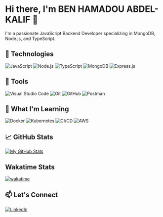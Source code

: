 # Hi there, I'm BEN HAMADOU ABDEL-KALIF 👋

I'm a passionate JavaScript Backend Developer specializing in MongoDB, Node.js, and TypeScript.

## 🚀 Technologies

![JavaScript](https://img.shields.io/badge/-JavaScript-F7DF1E?style=flat&logo=javascript&logoColor=black)
![Node.js](https://img.shields.io/badge/-Node.js-339933?style=flat&logo=node.js&logoColor=white)
![TypeScript](https://img.shields.io/badge/-TypeScript-3178C6?style=flat&logo=typescript&logoColor=white)
![MongoDB](https://img.shields.io/badge/-MongoDB-47A248?style=flat&logo=mongodb&logoColor=white)
![Express.js](https://img.shields.io/badge/-Express.js-000000?style=flat&logo=express&logoColor=white)

## 🔧 Tools

![Visual Studio Code](https://img.shields.io/badge/-Visual%20Studio%20Code-007ACC?style=flat&logo=visual-studio-code&logoColor=white)
![Git](https://img.shields.io/badge/-Git-F05032?style=flat&logo=git&logoColor=white)
![GitHub](https://img.shields.io/badge/-GitHub-181717?style=flat&logo=github&logoColor=white)
![Postman](https://img.shields.io/badge/-Postman-FF6C37?style=flat&logo=postman&logoColor=white)

## 🌱 What I'm Learning

![Docker](https://img.shields.io/badge/-Docker-2496ED?style=flat&logo=docker&logoColor=white)
![Kubernetes](https://img.shields.io/badge/-Kubernetes-326CE5?style=flat&logo=kubernetes&logoColor=white)
![CI/CD](https://img.shields.io/badge/-CI/CD-000000?style=flat)
![AWS](https://img.shields.io/badge/-AWS-232F3E?style=flat&logo=amazon-aws&logoColor=white)

## 📈 GitHub Stats

[![My GitHub Stats](https://github-readme-stats.vercel.app/api?username=INGENIO-237&show_icons=true&count_private=true&hide=stars&theme=light)](https://github.com/INGENIO-237)

## Wakatime Stats
[![wakatime](https://wakatime.com/badge/user/d96fcc68-a326-41b9-a36f-c9eeb317a3b6.svg)](https://wakatime.com/@d96fcc68-a326-41b9-a36f-c9eeb317a3b6)

## 📫 Let's Connect

[![LinkedIn](https://img.shields.io/badge/-LinkedIn-0077B5?style=flat&logo=linkedin&logoColor=white)](https://www.linkedin.com/in/ben-hamadou-abdel-kalif-671111228/)
